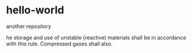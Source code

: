 # hello-world
another repository

he storage and use of unstable (reactive) materials shall be in accordance with this rule. Compressed gases shall also.
